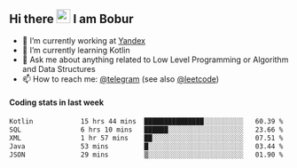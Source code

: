 ## Hi there <img src="https://media.giphy.com/media/hvRJCLFzcasrR4ia7z/giphy.gif" width="25px" height="25px"> I am Bobur

- 💼 I’m currently working at [Yandex](https://yandex.ru/)
- 🌱 I’m currently learning Kotlin
- 💬 Ask me about anything related to Low Level Programming or Algorithm and Data Structures
- 📫 How to reach me: [@telegram](https://t.me/octoant) (see also [@leetcode](https://leetcode.com/octoant/))    

#### Coding stats in last week

<!--START_SECTION:waka-->

```txt
Kotlin            15 hrs 44 mins  ███████████████░░░░░░░░░░   60.39 %
SQL               6 hrs 10 mins   ██████░░░░░░░░░░░░░░░░░░░   23.66 %
XML               1 hr 57 mins    ██░░░░░░░░░░░░░░░░░░░░░░░   07.51 %
Java              53 mins         █░░░░░░░░░░░░░░░░░░░░░░░░   03.44 %
JSON              29 mins         ▒░░░░░░░░░░░░░░░░░░░░░░░░   01.90 %
```

<!--END_SECTION:waka-->

